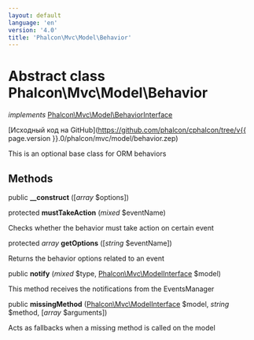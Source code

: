 ```yaml
---
layout: default
language: 'en'
version: '4.0'
title: 'Phalcon\Mvc\Model\Behavior'
---
```


# Abstract class **Phalcon\Mvc\Model\Behavior**

*implements* [Phalcon\Mvc\Model\BehaviorInterface](Phalcon_Mvc_Model_BehaviorInterface)

[Исходный код на GitHub](https://github.com/phalcon/cphalcon/tree/v{{ page.version }}.0/phalcon/mvc/model/behavior.zep)

This is an optional base class for ORM behaviors

## Methods

public **__construct** ([*array* $options])

protected **mustTakeAction** (*mixed* $eventName)

Checks whether the behavior must take action on certain event

protected *array* **getOptions** ([*string* $eventName])

Returns the behavior options related to an event

public **notify** (*mixed* $type, [Phalcon\Mvc\ModelInterface](Phalcon_Mvc_ModelInterface) $model)

This method receives the notifications from the EventsManager

public **missingMethod** ([Phalcon\Mvc\ModelInterface](Phalcon_Mvc_ModelInterface) $model, *string* $method, [*array* $arguments])

Acts as fallbacks when a missing method is called on the model